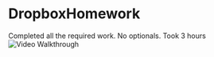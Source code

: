 # DropboxHomework
Completed all the required work. No optionals.
Took 3 hours
![Video Walkthrough](https://cloud.githubusercontent.com/assets/490388/9973495/c958881a-5e28-11e5-9bb6-c0f312d106c1.gif)
